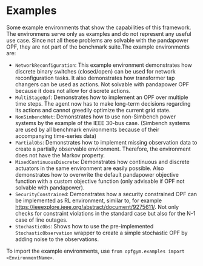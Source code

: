 # Examples
Some example environments that show the capabilities of this framework. 
The environmens serve only as examples and do not represent any useful use case.
Since not all these problems are solvable with the pandapower OPF, they are not part of
the benchmark suite.The example environments are:

* `NetworkReconfiguration`: This example environment demonstrates how discrete 
binary switches (closed/open) can be used for network reconfiguration tasks. 
It also demonstrates how transformer tap changers can be used as actions. 
Not solvable with pandapower OPF because it does not allow for discrete actions. 
* `MultiStageOpf`: Demonstrates how to implement an OPF over multiple time steps. 
The agent now has to make long-term decisions regarding its actions and cannot 
greedily optimize the current grid state. 
* `NonSimbenchNet`: Demonstrates how to use non-Simbench power systems by the 
example of the IEEE 30-bus case. (Simbench systems are used by all benchmark 
environments because of their accompanying time-series data)
* `PartialObs`: Demonstrates how to implement missing observation data to 
create a partially observable environment. Therefore, the environment does 
not have the Markov property. 
* `MixedContinuousDiscrete`: Demonstrates how continuous and discrete actuators
in the same environment are easily possible. Also demonstrates how to overwrite
the default pandapower objective function with a custom objective function
(only advisable if OPF not solvable with pandapower).
* `SecurityConstrained`: Demonstrates how a security constrained OPF can be 
implemented as RL environment, similar to, for example 
https://ieeexplore.ieee.org/abstract/document/9275611/. 
Not only checks for constraint violations in the standard case but also for the 
N-1 case of line outages. 
* `StochasticObs`: Shows how to use the pre-implemented `StochasticObservation` 
wrapper to create a simple stochastic OPF by adding noise to the observations. 

To import the example environments, use `from opfgym.examples import <EnvironmentName>`.